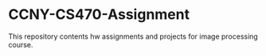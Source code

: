 # CCNY-CS470-Assignment
This repository contents hw assignments and projects for image processing course. 
